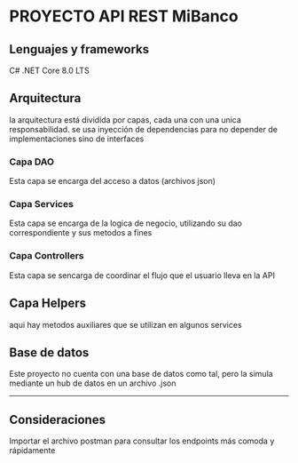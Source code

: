 # PROYECTO API REST MiBanco

## Lenguajes y frameworks
C#
.NET Core 8.0 LTS


## Arquitectura
la arquitectura está dividida por capas, cada una con una unica responsabilidad.
se usa inyección de dependencias para no depender de implementaciones sino de interfaces

### Capa DAO
Esta capa se encarga del acceso a datos (archivos json)

### Capa Services
Esta capa se encarga de la logica de negocio, utilizando su dao correspondiente y sus metodos a fines

### Capa Controllers
Esta capa se sencarga de coordinar el flujo que el usuario lleva en la API

## Capa Helpers
aqui hay metodos auxiliares que se utilizan en algunos services


## Base de datos
Este proyecto no cuenta con una base de datos como tal, pero la simula mediante un hub de datos en un archivo .json

----------------------------------------------------------------------------------------------------------------

## Consideraciones
Importar el archivo postman para consultar los endpoints más comoda y rápidamente